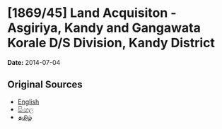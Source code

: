 # [1869/45] Land Acquisiton - Asgiriya, Kandy and Gangawata Korale D/S Division, Kandy District

**Date:** 2014-07-04

## Original Sources

- [English](https://documents.gov.lk/view/extra-gazettes/2014/7/1869-45_E.pdf)
- [සිංහල](https://documents.gov.lk/view/extra-gazettes/2014/7/1869-45_S.pdf)
- [தமிழ்](https://documents.gov.lk/view/extra-gazettes/2014/7/1869-45_T.pdf)
